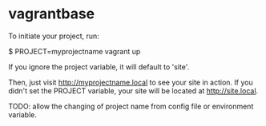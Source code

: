 # vagrantbase

To initiate your project, run:

$ PROJECT=myprojectname vagrant up

If you ignore the project variable, it will default to 'site'.

Then, just visit http://myprojectname.local to see your site in action. If you didn't set the PROJECT variable, your site will be located at http://site.local.

TODO: allow the changing of project name from config file or environment variable.
